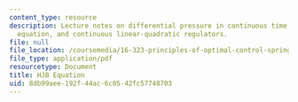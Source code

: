 ```yaml
---
content_type: resource
description: Lecture notes on differential pressure in continuous time, the Hamilton-Jacobi-Bellman
  equation, and continuous linear-quadratic regulators.
file: null
file_location: /coursemedia/16-323-principles-of-optimal-control-spring-2008/8db99aee192f44ac6c0542fc57748703_lec4.pdf
file_type: application/pdf
resourcetype: Document
title: HJB Equation
uid: 8db99aee-192f-44ac-6c05-42fc57748703
---
```

